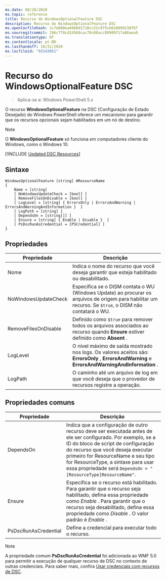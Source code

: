 ```yaml
---
ms.date: 08/28/2020
ms.topic: reference
title: Recurso do WindowsOptionalFeature DSC
description: Recurso do WindowsOptionalFeature DSC
ms.openlocfilehash: 1c7e888ea49b0d1710cc22c975cb618999238f67
ms.sourcegitcommit: 196c7f8cd24560cac70c88acc89909f17a86aea9
ms.translationtype: HT
ms.contentlocale: pt-BR
ms.lasthandoff: 10/31/2020
ms.locfileid: "93143051"
---
```

# <a name="dsc-windowsoptionalfeature-resource"></a>Recurso do WindowsOptionalFeature DSC

> Aplica-se a: Windows PowerShell 5.x

O recurso **WindowsOptionalFeature** na DSC (Configuração de Estado Desejado) do Windows PowerShell oferece um mecanismo para garantir que os recursos opcionais sejam habilitados em um nó de destino.

> [!NOTE]
> O **WindowsOptionalFeature** só funciona em computadores cliente do Windows, como o Windows 10.

[!INCLUDE [Updated DSC Resources](../../../../../includes/dsc-resources.md)]

## <a name="syntax"></a>Sintaxe

```Syntax
WindowsOptionalFeature [string] #ResourceName
{
    Name = [string]
    [ NoWindowsUpdateCheck = [bool] ]
    [ RemoveFilesOnDisable = [bool] ]
    [ LogLevel = [string] { ErrorsOnly | ErrorsAndWarning | ErrorsAndWarningAndInformation }  ]
    [ LogPath = [string] ]
    [ DependsOn = [string[]] ]
    [ Ensure = [string] { Enable | Disable }  ]
    [ PsDscRunAsCredential = [PSCredential] ]
}
```

## <a name="properties"></a>Propriedades

|Propriedade |Descrição |
|---|---|
|Nome |Indica o nome do recurso que você deseja garantir que esteja habilitado ou desabilitado. |
|NoWindowsUpdateCheck |Especifica se o DISM contata o WU (Windows Update) ao procurar os arquivos de origem para habilitar um recurso. Se `$true`, o DISM não contatará o WU. |
|RemoveFilesOnDisable |Definido como `$true` para remover todos os arquivos associados ao recurso quando **Ensure** estiver definido como **Absent** . |
|LogLevel |O nível máximo de saída mostrado nos logs. Os valores aceitos são: **ErrorsOnly** , **ErrorsAndWarning** e **ErrorsAndWarningAndInformation** . |
|LogPath |O caminho até um arquivo de log em que você deseja que o provedor de recursos registre a operação. |

## <a name="common-properties"></a>Propriedades comuns

|Propriedade |Descrição |
|---|---|
|DependsOn |Indica que a configuração de outro recurso deve ser executada antes de ele ser configurado. Por exemplo, se a ID do bloco de script de configuração do recurso que você deseja executar primeiro for ResourceName e seu tipo for ResourceType, a sintaxe para usar essa propriedade será `DependsOn = "[ResourceType]ResourceName"`. |
|Ensure |Especifica se o recurso está habilitado. Para garantir que o recurso seja habilitado, defina essa propriedade como _Enable_ . Para garantir que o recurso seja desabilitado, defina essa propriedade como _Disable_ . O valor padrão é _Enable_ . |
|PsDscRunAsCredential |Define a credencial para executar todo o recurso. |

> [!NOTE]
> A propriedade comum **PsDscRunAsCredential** foi adicionada ao WMF 5.0 para permitir a execução de qualquer recurso de DSC no contexto de outras credenciais. Para saber mais, confira [Usar credenciais com recursos de DSC](../../../configurations/runasuser.md).
